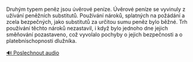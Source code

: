 
Druhým typem peněz jsou úvěrové peníze. Úvěrové peníze se vyvinuly z užívání peněžních substitutů. Používání nároků, splatných na požádání a zcela bezpečných, jako substitutů za určitou sumu peněz bylo běžné. Trh používání těchto nároků nezastavil, i když bylo jednoho dne jejich směňování pozastaveno, což vyvolalo pochyby o jejich bezpečnosti a o platebníschopnosti dlužníka.

[🔊 Poslechnout audio](/data/7-paragraphs/audio/chapter_79/para_010-Druhm-typem-penz-jsou-vrov-penze-vrov-pe.mp3)
